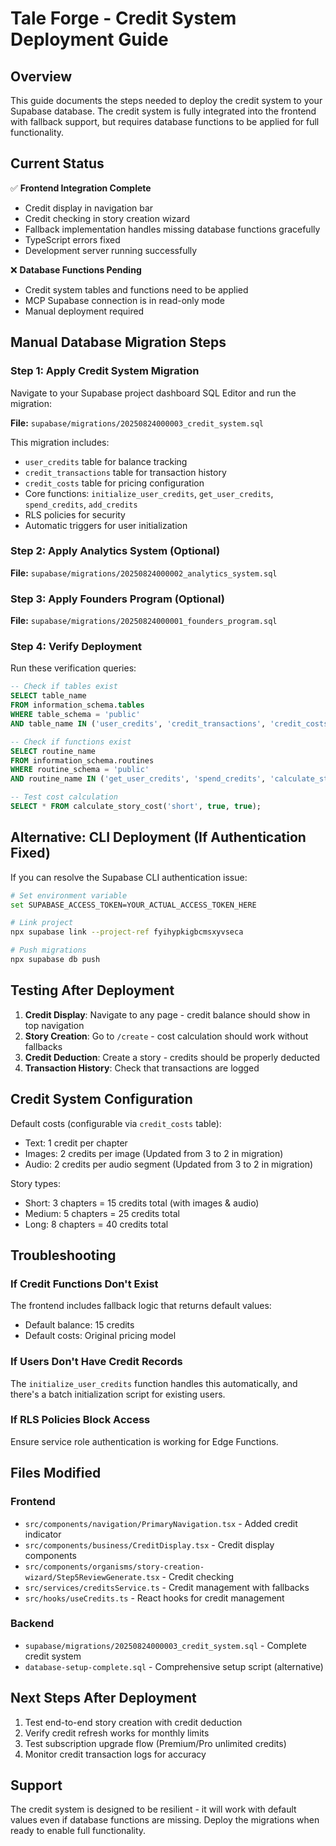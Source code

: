 # Tale Forge - Credit System Deployment Guide

## Overview
This guide documents the steps needed to deploy the credit system to your Supabase database. The credit system is fully integrated into the frontend with fallback support, but requires database functions to be applied for full functionality.

## Current Status
✅ **Frontend Integration Complete**
- Credit display in navigation bar
- Credit checking in story creation wizard
- Fallback implementation handles missing database functions gracefully
- TypeScript errors fixed
- Development server running successfully

❌ **Database Functions Pending**
- Credit system tables and functions need to be applied
- MCP Supabase connection is in read-only mode
- Manual deployment required

## Manual Database Migration Steps

### Step 1: Apply Credit System Migration
Navigate to your Supabase project dashboard SQL Editor and run the migration:

**File:** `supabase/migrations/20250824000003_credit_system.sql`

This migration includes:
- `user_credits` table for balance tracking
- `credit_transactions` table for transaction history
- `credit_costs` table for pricing configuration
- Core functions: `initialize_user_credits`, `get_user_credits`, `spend_credits`, `add_credits`
- RLS policies for security
- Automatic triggers for user initialization

### Step 2: Apply Analytics System (Optional)
**File:** `supabase/migrations/20250824000002_analytics_system.sql`

### Step 3: Apply Founders Program (Optional)  
**File:** `supabase/migrations/20250824000001_founders_program.sql`

### Step 4: Verify Deployment
Run these verification queries:

```sql
-- Check if tables exist
SELECT table_name 
FROM information_schema.tables 
WHERE table_schema = 'public' 
AND table_name IN ('user_credits', 'credit_transactions', 'credit_costs');

-- Check if functions exist
SELECT routine_name 
FROM information_schema.routines 
WHERE routine_schema = 'public' 
AND routine_name IN ('get_user_credits', 'spend_credits', 'calculate_story_cost');

-- Test cost calculation
SELECT * FROM calculate_story_cost('short', true, true);
```

## Alternative: CLI Deployment (If Authentication Fixed)

If you can resolve the Supabase CLI authentication issue:

```bash
# Set environment variable
set SUPABASE_ACCESS_TOKEN=YOUR_ACTUAL_ACCESS_TOKEN_HERE

# Link project
npx supabase link --project-ref fyihypkigbcmsxyvseca

# Push migrations
npx supabase db push
```

## Testing After Deployment

1. **Credit Display**: Navigate to any page - credit balance should show in top navigation
2. **Story Creation**: Go to `/create` - cost calculation should work without fallbacks
3. **Credit Deduction**: Create a story - credits should be properly deducted
4. **Transaction History**: Check that transactions are logged

## Credit System Configuration

Default costs (configurable via `credit_costs` table):
- Text: 1 credit per chapter
- Images: 2 credits per image (Updated from 3 to 2 in migration)
- Audio: 2 credits per audio segment (Updated from 3 to 2 in migration)

Story types:
- Short: 3 chapters = 15 credits total (with images & audio)
- Medium: 5 chapters = 25 credits total
- Long: 8 chapters = 40 credits total

## Troubleshooting

### If Credit Functions Don't Exist
The frontend includes fallback logic that returns default values:
- Default balance: 15 credits
- Default costs: Original pricing model

### If Users Don't Have Credit Records
The `initialize_user_credits` function handles this automatically, and there's a batch initialization script for existing users.

### If RLS Policies Block Access
Ensure service role authentication is working for Edge Functions.

## Files Modified

### Frontend
- `src/components/navigation/PrimaryNavigation.tsx` - Added credit indicator
- `src/components/business/CreditDisplay.tsx` - Credit display components
- `src/components/organisms/story-creation-wizard/Step5ReviewGenerate.tsx` - Credit checking
- `src/services/creditsService.ts` - Credit management with fallbacks
- `src/hooks/useCredits.ts` - React hooks for credit management

### Backend
- `supabase/migrations/20250824000003_credit_system.sql` - Complete credit system
- `database-setup-complete.sql` - Comprehensive setup script (alternative)

## Next Steps After Deployment

1. Test end-to-end story creation with credit deduction
2. Verify credit refresh works for monthly limits
3. Test subscription upgrade flow (Premium/Pro unlimited credits)
4. Monitor credit transaction logs for accuracy

## Support
The credit system is designed to be resilient - it will work with default values even if database functions are missing. Deploy the migrations when ready to enable full functionality.
